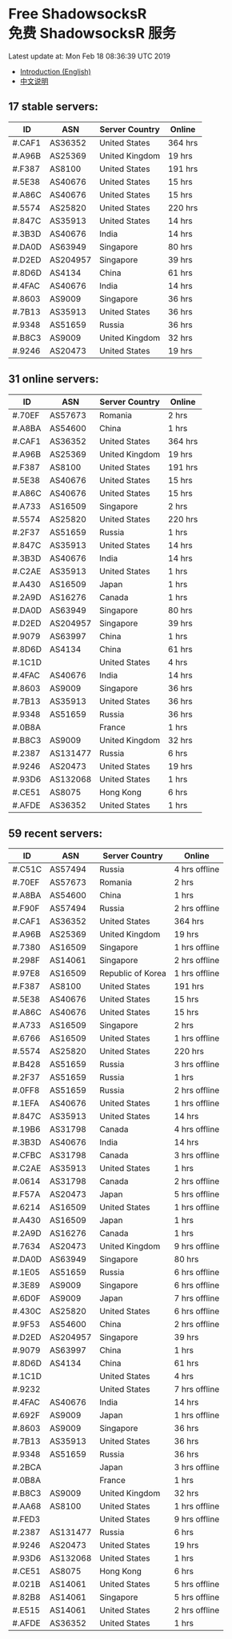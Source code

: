 # Free ShadowsocksR<br>免费 ShadowsocksR 服务

Latest update at: Mon Feb 18 08:36:39 UTC 2019

- [Introduction (English)](https://vision-network.readthedocs.io/en/latest/autossr/autossr.html)
- [中文说明](https://vision-network.readthedocs.io/zh_CN/latest/autossr/autossr.html)


## 17 stable servers:

| ID | ASN | Server Country | Online |
| ------ | ------ | ------ | ------ |
| #.CAF1 | AS36352 | United States | 364 hrs |
| #.A96B | AS25369 | United Kingdom | 19 hrs |
| #.F387 | AS8100 | United States | 191 hrs |
| #.5E38 | AS40676 | United States | 15 hrs |
| #.A86C | AS40676 | United States | 15 hrs |
| #.5574 | AS25820 | United States | 220 hrs |
| #.847C | AS35913 | United States | 14 hrs |
| #.3B3D | AS40676 | India | 14 hrs |
| #.DA0D | AS63949 | Singapore | 80 hrs |
| #.D2ED | AS204957 | Singapore | 39 hrs |
| #.8D6D | AS4134 | China | 61 hrs |
| #.4FAC | AS40676 | India | 14 hrs |
| #.8603 | AS9009 | Singapore | 36 hrs |
| #.7B13 | AS35913 | United States | 36 hrs |
| #.9348 | AS51659 | Russia | 36 hrs |
| #.B8C3 | AS9009 | United Kingdom | 32 hrs |
| #.9246 | AS20473 | United States | 19 hrs |

## 31 online servers:

| ID | ASN | Server Country | Online |
| ------ | ------ | ------ | ------ |
| #.70EF | AS57673 | Romania | 2 hrs |
| #.A8BA | AS54600 | China | 1 hrs |
| #.CAF1 | AS36352 | United States | 364 hrs |
| #.A96B | AS25369 | United Kingdom | 19 hrs |
| #.F387 | AS8100 | United States | 191 hrs |
| #.5E38 | AS40676 | United States | 15 hrs |
| #.A86C | AS40676 | United States | 15 hrs |
| #.A733 | AS16509 | Singapore | 2 hrs |
| #.5574 | AS25820 | United States | 220 hrs |
| #.2F37 | AS51659 | Russia | 1 hrs |
| #.847C | AS35913 | United States | 14 hrs |
| #.3B3D | AS40676 | India | 14 hrs |
| #.C2AE | AS35913 | United States | 1 hrs |
| #.A430 | AS16509 | Japan | 1 hrs |
| #.2A9D | AS16276 | Canada | 1 hrs |
| #.DA0D | AS63949 | Singapore | 80 hrs |
| #.D2ED | AS204957 | Singapore | 39 hrs |
| #.9079 | AS63997 | China | 1 hrs |
| #.8D6D | AS4134 | China | 61 hrs |
| #.1C1D |  | United States | 4 hrs |
| #.4FAC | AS40676 | India | 14 hrs |
| #.8603 | AS9009 | Singapore | 36 hrs |
| #.7B13 | AS35913 | United States | 36 hrs |
| #.9348 | AS51659 | Russia | 36 hrs |
| #.0B8A |  | France | 1 hrs |
| #.B8C3 | AS9009 | United Kingdom | 32 hrs |
| #.2387 | AS131477 | Russia | 6 hrs |
| #.9246 | AS20473 | United States | 19 hrs |
| #.93D6 | AS132068 | United States | 1 hrs |
| #.CE51 | AS8075 | Hong Kong | 6 hrs |
| #.AFDE | AS36352 | United States | 1 hrs |

## 59 recent servers:

| ID | ASN | Server Country | Online |
| ------ | ------ | ------ | ------ |
| #.C51C | AS57494 | Russia | 4 hrs offline |
| #.70EF | AS57673 | Romania | 2 hrs |
| #.A8BA | AS54600 | China | 1 hrs |
| #.F90F | AS57494 | Russia | 2 hrs offline |
| #.CAF1 | AS36352 | United States | 364 hrs |
| #.A96B | AS25369 | United Kingdom | 19 hrs |
| #.7380 | AS16509 | Singapore | 1 hrs offline |
| #.298F | AS14061 | Singapore | 2 hrs offline |
| #.97E8 | AS16509 | Republic of Korea | 1 hrs offline |
| #.F387 | AS8100 | United States | 191 hrs |
| #.5E38 | AS40676 | United States | 15 hrs |
| #.A86C | AS40676 | United States | 15 hrs |
| #.A733 | AS16509 | Singapore | 2 hrs |
| #.6766 | AS16509 | United States | 1 hrs offline |
| #.5574 | AS25820 | United States | 220 hrs |
| #.B428 | AS51659 | Russia | 3 hrs offline |
| #.2F37 | AS51659 | Russia | 1 hrs |
| #.0FF8 | AS51659 | Russia | 2 hrs offline |
| #.1EFA | AS40676 | United States | 1 hrs offline |
| #.847C | AS35913 | United States | 14 hrs |
| #.19B6 | AS31798 | Canada | 4 hrs offline |
| #.3B3D | AS40676 | India | 14 hrs |
| #.CFBC | AS31798 | Canada | 3 hrs offline |
| #.C2AE | AS35913 | United States | 1 hrs |
| #.0614 | AS31798 | Canada | 2 hrs offline |
| #.F57A | AS20473 | Japan | 5 hrs offline |
| #.6214 | AS16509 | United States | 1 hrs offline |
| #.A430 | AS16509 | Japan | 1 hrs |
| #.2A9D | AS16276 | Canada | 1 hrs |
| #.7634 | AS20473 | United Kingdom | 9 hrs offline |
| #.DA0D | AS63949 | Singapore | 80 hrs |
| #.1E05 | AS51659 | Russia | 6 hrs offline |
| #.3E89 | AS9009 | Singapore | 6 hrs offline |
| #.6D0F | AS9009 | Japan | 7 hrs offline |
| #.430C | AS25820 | United States | 6 hrs offline |
| #.9F53 | AS54600 | China | 2 hrs offline |
| #.D2ED | AS204957 | Singapore | 39 hrs |
| #.9079 | AS63997 | China | 1 hrs |
| #.8D6D | AS4134 | China | 61 hrs |
| #.1C1D |  | United States | 4 hrs |
| #.9232 |  | United States | 7 hrs offline |
| #.4FAC | AS40676 | India | 14 hrs |
| #.692F | AS9009 | Japan | 1 hrs offline |
| #.8603 | AS9009 | Singapore | 36 hrs |
| #.7B13 | AS35913 | United States | 36 hrs |
| #.9348 | AS51659 | Russia | 36 hrs |
| #.2BCA |  | Japan | 3 hrs offline |
| #.0B8A |  | France | 1 hrs |
| #.B8C3 | AS9009 | United Kingdom | 32 hrs |
| #.AA68 | AS8100 | United States | 1 hrs offline |
| #.FED3 |  | United States | 9 hrs offline |
| #.2387 | AS131477 | Russia | 6 hrs |
| #.9246 | AS20473 | United States | 19 hrs |
| #.93D6 | AS132068 | United States | 1 hrs |
| #.CE51 | AS8075 | Hong Kong | 6 hrs |
| #.021B | AS14061 | United States | 5 hrs offline |
| #.82B8 | AS14061 | Singapore | 5 hrs offline |
| #.E515 | AS14061 | United States | 2 hrs offline |
| #.AFDE | AS36352 | United States | 1 hrs |


